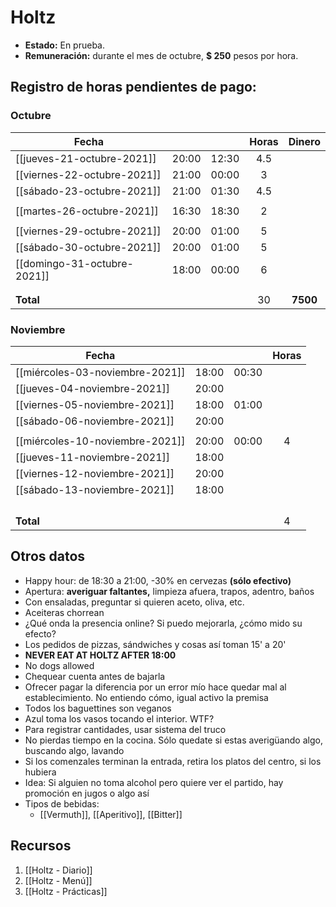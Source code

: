 # Holtz
- **Estado:** En prueba.
- **Remuneración:** durante el mes de octubre, **$ 250** pesos por hora.

## Registro de horas pendientes de pago:
### Octubre
| Fecha                       |       |       | Horas |  Dinero  |
| --------------------------- | ----- | ----- |:-----:|:--------:|
| [[jueves-21-octubre-2021]]  | 20:00 | 12:30 |  4.5  |          |
| [[viernes-22-octubre-2021]] | 21:00 | 00:00 |   3   |          |
| [[sábado-23-octubre-2021]]  | 21:00 | 01:30 |  4.5  |          |
|                             |       |       |       |          |
| [[martes-26-octubre-2021]]  | 16:30 | 18:30 |   2   |          |
|                             |       |       |       |          |
| [[viernes-29-octubre-2021]] | 20:00 | 01:00 |   5   |          |
| [[sábado-30-octubre-2021]]  | 20:00 | 01:00 |   5   |          |
| [[domingo-31-octubre-2021]] | 18:00 | 00:00 |   6   |          |
|                             |       |       |       |          |
|                             |       |       |       |          |
| **Total**                   |       |       |  30   | **7500** |
<!-- TBLFM: @>$4=sum(@I..@-1) -->


### Noviembre
| Fecha                           |       |       | Horas |
| ------------------------------- | ----- | ----- |:-----:|
| [[miércoles-03-noviembre-2021]] | 18:00 | 00:30 |       |
| [[jueves-04-noviembre-2021]]    | 20:00 |       |       |
| [[viernes-05-noviembre-2021]]   | 18:00 | 01:00 |       |
| [[sábado-06-noviembre-2021]]    | 20:00 |       |       |
|                                 |       |       |       |
| [[miércoles-10-noviembre-2021]] | 20:00 | 00:00 |   4   |
| [[jueves-11-noviembre-2021]]    | 18:00 |       |       |
| [[viernes-12-noviembre-2021]]   | 20:00 |       |       |
| [[sábado-13-noviembre-2021]]    | 18:00 |       |       |
|                                 |       |       |       |
|                                 |       |       |       |
|                                 |       |       |       |
|                                 |       |       |       |
| **Total**                       |       |       |   4   |
<!-- TBLFM: @>$4=sum(@I..@-1) -->



## Otros datos
- Happy hour: de 18:30 a 21:00, -30% en cervezas **(sólo efectivo)**
- Apertura:  **averiguar faltantes,** limpieza afuera, trapos, adentro, baños
- Con ensaladas, preguntar si quieren aceto, oliva, etc.
- Aceiteras chorrean
- ¿Qué onda la presencia online? Si puedo mejorarla, ¿cómo mido su efecto?
- Los pedidos de pizzas, sándwiches y cosas así toman 15' a 20'
- **NEVER EAT AT HOLTZ AFTER 18:00**
- No dogs allowed
- Chequear cuenta antes de bajarla
- Ofrecer pagar la diferencia por un error mío hace quedar mal al establecimiento. No entiendo cómo, igual activo la premisa
- Todos los baguettines son veganos
- Azul toma los vasos tocando el interior. WTF?
- Para registrar cantidades, usar sistema del truco
- No pierdas tiempo en la cocina. Sólo quedate si estas averigüando algo, buscando algo, lavando
- Si los comenzales terminan la entrada, retira los platos del centro, si los hubiera
-  Idea: Si alguien no toma alcohol pero quiere ver el partido, hay promoción en jugos o algo así
-  Tipos de bebidas:
	-  [[Vermuth]], [[Aperitivo]], [[Bitter]]


## Recursos
1. [[Holtz - Diario]]
2. [[Holtz - Menú]]
3. [[Holtz - Prácticas]]